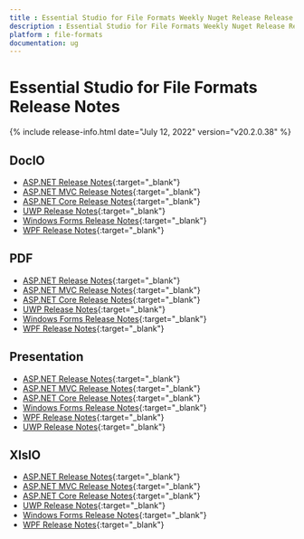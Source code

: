 ```yaml
---
title : Essential Studio for File Formats Weekly Nuget Release Release Notes  
description : Essential Studio for File Formats Weekly Nuget Release Release Notes  
platform : file-formats
documentation: ug
---
```


# Essential Studio for File Formats  Release Notes  

{% include release-info.html date="July 12, 2022" version="v20.2.0.38" %} 

## DocIO

* [ASP.NET Release Notes](/aspnet/release-notes/v20.2.0.38#docio){:target="_blank"}
* [ASP.NET MVC Release Notes](/aspnetmvc/release-notes/v20.2.0.38#docio){:target="_blank"}
* [ASP.NET Core Release Notes](/aspnet-core/release-notes/v20.2.0.38#docio){:target="_blank"}
* [UWP Release Notes](/uwp/release-notes/v20.2.0.38#docio){:target="_blank"}
* [Windows Forms Release Notes](/windowsforms/release-notes/v20.2.0.38#docio){:target="_blank"}
* [WPF Release Notes](/wpf/release-notes/v20.2.0.38#docio){:target="_blank"}


## PDF

* [ASP.NET Release Notes](/aspnet/release-notes/v20.2.0.38#pdf){:target="_blank"}
* [ASP.NET MVC Release Notes](/aspnetmvc/release-notes/v20.2.0.38#pdf){:target="_blank"}
* [ASP.NET Core Release Notes](/aspnet-core/release-notes/v20.2.0.38#pdf){:target="_blank"}
* [UWP Release Notes](/uwp/release-notes/v20.2.0.38#pdf){:target="_blank"}
* [Windows Forms Release Notes](/windowsforms/release-notes/v20.2.0.38#pdf){:target="_blank"}
* [WPF Release Notes](/wpf/release-notes/v20.2.0.38#pdf){:target="_blank"}


## Presentation

* [ASP.NET Release Notes](/aspnet/release-notes/v20.2.0.38#presentation){:target="_blank"}
* [ASP.NET MVC Release Notes](/aspnetmvc/release-notes/v20.2.0.38#presentation){:target="_blank"}
* [ASP.NET Core Release Notes](/aspnet-core/release-notes/v20.2.0.38#presentation){:target="_blank"}
* [Windows Forms Release Notes](/windowsforms/release-notes/v20.2.0.38#presentation){:target="_blank"}
* [WPF Release Notes](/wpf/release-notes/v20.2.0.38#presentation){:target="_blank"}
* [UWP Release Notes](/uwp/release-notes/v20.2.0.38#presentation){:target="_blank"}


## XlsIO

* [ASP.NET Release Notes](/aspnet/release-notes/v20.2.0.38#xlsio){:target="_blank"}
* [ASP.NET MVC Release Notes](/aspnetmvc/release-notes/v20.2.0.38#xlsio){:target="_blank"}
* [ASP.NET Core Release Notes](/aspnet-core/release-notes/v20.2.0.38#xlsio){:target="_blank"}
* [UWP Release Notes](/uwp/release-notes/v20.2.0.38#xlsio){:target="_blank"}
* [Windows Forms Release Notes](/windowsforms/release-notes/v20.2.0.38#xlsio){:target="_blank"}
* [WPF Release Notes](/wpf/release-notes/v20.2.0.38#xlsio){:target="_blank"}